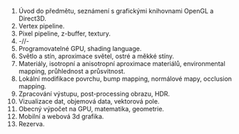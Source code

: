 1. Úvod do předmětu, seznámení s grafickými knihovnami OpenGL a Direct3D.  
2. Vertex pipeline.  
3. Pixel pipeline, z-buffer, textury.
4. -//-  
5. Programovatelné GPU, shading language.  
6. Světlo a stín, aproximace světel, ostré a měkké stíny.  
7. Materiály, isotropní a anisotropní aproximace materiálů, environmental mapping, průhlednost a průsvitnost.  
8. Lokální modifikace povrchu, bump mapping, normálové mapy, occlusion mapping.  
9. Zpracování výstupu, post-processing obrazu, HDR.  
10. Vizualizace dat, objemová data, vektorová pole.  
11. Obecný výpočet na GPU, matematika, geometrie.  
12. Mobilní a webová 3d grafika.  
13. Rezerva.